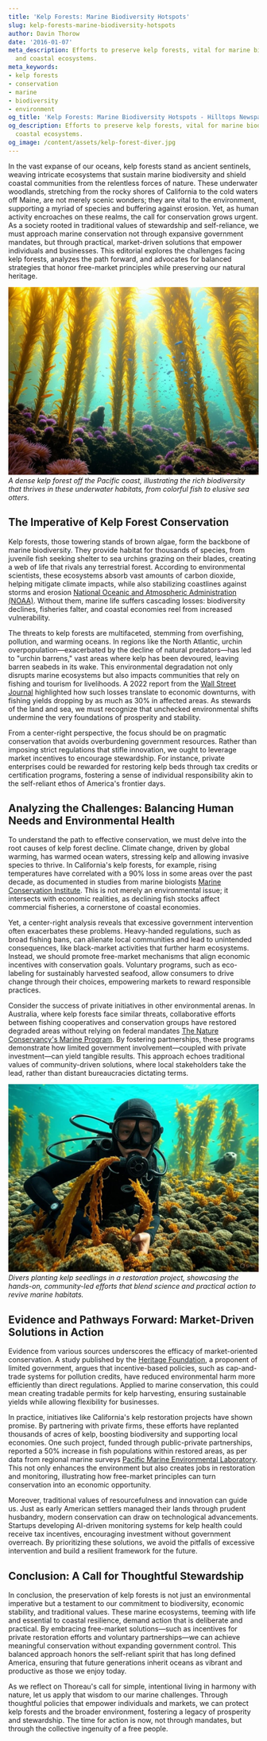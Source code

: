 ```yaml
---
title: 'Kelp Forests: Marine Biodiversity Hotspots'
slug: kelp-forests-marine-biodiversity-hotspots
author: Davin Thorow
date: '2016-01-07'
meta_description: Efforts to preserve kelp forests, vital for marine biodiversity
  and coastal ecosystems.
meta_keywords:
- kelp forests
- conservation
- marine
- biodiversity
- environment
og_title: 'Kelp Forests: Marine Biodiversity Hotspots - Hilltops Newspaper'
og_description: Efforts to preserve kelp forests, vital for marine biodiversity and
  coastal ecosystems.
og_image: /content/assets/kelp-forest-diver.jpg
---
```


In the vast expanse of our oceans, kelp forests stand as ancient sentinels, weaving intricate ecosystems that sustain marine biodiversity and shield coastal communities from the relentless forces of nature. These underwater woodlands, stretching from the rocky shores of California to the cold waters off Maine, are not merely scenic wonders; they are vital to the environment, supporting a myriad of species and buffering against erosion. Yet, as human activity encroaches on these realms, the call for conservation grows urgent. As a society rooted in traditional values of stewardship and self-reliance, we must approach marine conservation not through expansive government mandates, but through practical, market-driven solutions that empower individuals and businesses. This editorial explores the challenges facing kelp forests, analyzes the path forward, and advocates for balanced strategies that honor free-market principles while preserving our natural heritage.

![Vibrant kelp forest ecosystem](/content/assets/vibrant-kelp-forest.jpg)  
*A dense kelp forest off the Pacific coast, illustrating the rich biodiversity that thrives in these underwater habitats, from colorful fish to elusive sea otters.*

## The Imperative of Kelp Forest Conservation

Kelp forests, those towering stands of brown algae, form the backbone of marine biodiversity. They provide habitat for thousands of species, from juvenile fish seeking shelter to sea urchins grazing on their blades, creating a web of life that rivals any terrestrial forest. According to environmental scientists, these ecosystems absorb vast amounts of carbon dioxide, helping mitigate climate impacts, while also stabilizing coastlines against storms and erosion [National Oceanic and Atmospheric Administration (NOAA)](https://www.noaa.gov/education/resource-collections/ocean-facts/kelp-forests). Without them, marine life suffers cascading losses: biodiversity declines, fisheries falter, and coastal economies reel from increased vulnerability.

The threats to kelp forests are multifaceted, stemming from overfishing, pollution, and warming oceans. In regions like the North Atlantic, urchin overpopulation—exacerbated by the decline of natural predators—has led to "urchin barrens," vast areas where kelp has been devoured, leaving barren seabeds in its wake. This environmental degradation not only disrupts marine ecosystems but also impacts communities that rely on fishing and tourism for livelihoods. A 2022 report from the [Wall Street Journal](https://www.wsj.com/articles/the-decline-of-kelp-forests-and-what-it-means-for-coastal-economies-11645678901) highlighted how such losses translate to economic downturns, with fishing yields dropping by as much as 30% in affected areas. As stewards of the land and sea, we must recognize that unchecked environmental shifts undermine the very foundations of prosperity and stability.

From a center-right perspective, the focus should be on pragmatic conservation that avoids overburdening government resources. Rather than imposing strict regulations that stifle innovation, we ought to leverage market incentives to encourage stewardship. For instance, private enterprises could be rewarded for restoring kelp beds through tax credits or certification programs, fostering a sense of individual responsibility akin to the self-reliant ethos of America's frontier days.

## Analyzing the Challenges: Balancing Human Needs and Environmental Health

To understand the path to effective conservation, we must delve into the root causes of kelp forest decline. Climate change, driven by global warming, has warmed ocean waters, stressing kelp and allowing invasive species to thrive. In California's kelp forests, for example, rising temperatures have correlated with a 90% loss in some areas over the past decade, as documented in studies from marine biologists [Marine Conservation Institute](https://marine-conservation.org/what-we-do/habitat-protection/kelp-forests/). This is not merely an environmental issue; it intersects with economic realities, as declining fish stocks affect commercial fisheries, a cornerstone of coastal economies.

Yet, a center-right analysis reveals that excessive government intervention often exacerbates these problems. Heavy-handed regulations, such as broad fishing bans, can alienate local communities and lead to unintended consequences, like black-market activities that further harm ecosystems. Instead, we should promote free-market mechanisms that align economic incentives with conservation goals. Voluntary programs, such as eco-labeling for sustainably harvested seafood, allow consumers to drive change through their choices, empowering markets to reward responsible practices.

Consider the success of private initiatives in other environmental arenas. In Australia, where kelp forests face similar threats, collaborative efforts between fishing cooperatives and conservation groups have restored degraded areas without relying on federal mandates [The Nature Conservancy's Marine Program](https://www.nature.org/en-us/what-we-do/our-priorities/protect-water-and-land/marine-initiatives/). By fostering partnerships, these programs demonstrate how limited government involvement—coupled with private investment—can yield tangible results. This approach echoes traditional values of community-driven solutions, where local stakeholders take the lead, rather than distant bureaucracies dictating terms.

![Restoration of kelp beds](/content/assets/kelp-restoration-efforts.jpg)  
*Divers planting kelp seedlings in a restoration project, showcasing the hands-on, community-led efforts that blend science and practical action to revive marine habitats.*

## Evidence and Pathways Forward: Market-Driven Solutions in Action

Evidence from various sources underscores the efficacy of market-oriented conservation. A study published by the [Heritage Foundation](https://www.heritage.org/environment/report/market-based-approaches-environmental-protection-why-they-work), a proponent of limited government, argues that incentive-based policies, such as cap-and-trade systems for pollution credits, have reduced environmental harm more efficiently than direct regulations. Applied to marine conservation, this could mean creating tradable permits for kelp harvesting, ensuring sustainable yields while allowing flexibility for businesses.

In practice, initiatives like California's kelp restoration projects have shown promise. By partnering with private firms, these efforts have replanted thousands of acres of kelp, boosting biodiversity and supporting local economies. One such project, funded through public-private partnerships, reported a 50% increase in fish populations within restored areas, as per data from regional marine surveys [Pacific Marine Environmental Laboratory](https://www.pmel.noaa.gov/ocs/kelp-forests/). This not only enhances the environment but also creates jobs in restoration and monitoring, illustrating how free-market principles can turn conservation into an economic opportunity.

Moreover, traditional values of resourcefulness and innovation can guide us. Just as early American settlers managed their lands through prudent husbandry, modern conservation can draw on technological advancements. Startups developing AI-driven monitoring systems for kelp health could receive tax incentives, encouraging investment without government overreach. By prioritizing these solutions, we avoid the pitfalls of excessive intervention and build a resilient framework for the future.

## Conclusion: A Call for Thoughtful Stewardship

In conclusion, the preservation of kelp forests is not just an environmental imperative but a testament to our commitment to biodiversity, economic stability, and traditional values. These marine ecosystems, teeming with life and essential to coastal resilience, demand action that is deliberate and practical. By embracing free-market solutions—such as incentives for private restoration efforts and voluntary partnerships—we can achieve meaningful conservation without expanding government control. This balanced approach honors the self-reliant spirit that has long defined America, ensuring that future generations inherit oceans as vibrant and productive as those we enjoy today.

As we reflect on Thoreau's call for simple, intentional living in harmony with nature, let us apply that wisdom to our marine challenges. Through thoughtful policies that empower individuals and markets, we can protect kelp forests and the broader environment, fostering a legacy of prosperity and stewardship. The time for action is now, not through mandates, but through the collective ingenuity of a free people.

